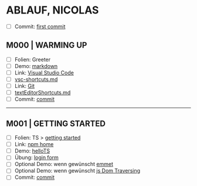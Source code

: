 # ABLAUF, NICOLAS

- [ ] Commit: [first commit]()

## M000 | WARMING UP

- [ ] Folien: Greeter
- [ ] Demo: [markdown](markdown.md)
- [ ] Link: [Visual Studio Code](https://code.visualstudio.com/)
- [ ] [vsc-shortcuts.md](shortcuts/shortcuts-vscode.md)
- [ ] Link: [Git](https://git-scm.com)
- [ ] [textEditorShortcuts.md](SHORTCUTS/SHORTCUTS-EDITOR.md)
- [ ] Commit: [commit]()

---

## M001 | GETTING STARTED

- [ ] Folien: TS > [getting started](slides/typescript.md#getting-started)
- [ ] Link: [npm home](https://www.npmjs.com/)
- [ ] Demo: [helloTS](getting-started/hellots.ts)
- [ ] Übung: [login form](getting-started/login.ts)
- [ ] Optional Demo: wenn gewünscht [emmet]()
- [ ] Optional Demo: wenn gewünscht [js Dom Traversing]()
- [ ] Commit: [commit]()

<!--

---

## MXXX | TYPES

- [ ] Theorie: [types](slides/typescript.md#types)
- [ ] Demo: [primitives](types/primitives.ts)
- [ ] Übung: [Taschenrechner](types/rechner.ts)
- [ ] Demo: [any vs. unknown, assertion](types/anyversusunknown.ts)
- [ ] Commit: [commit]()

---

## MXXX | FUNCTIONS

- [ ] Theorie: [functions](slides/typescript.md#functions)
- [ ] return type
- [ ] function type
- [ ] generic function
- [ ] Demo: [functions](functions/functions.ts)
- [ ] Übung: [fetch-todos](functions/fetch-todos.ts)
- [ ] Commit: [commit]()

---

## MXXX | DATA STRUCTURES

- [ ] Demo: [arrays](structures/arrays.ts)
- [ ] Demo: [tuples](structures/tuples.ts)
- [ ] Übung: [arrays](structures/ue-array-iteration.ts)
- [ ] Demo: [objects](structures/objects.ts)
- [ ] Commit: [commit]()
- [ ] Optional Map & Set?

---

## MXXX | CUSTOM PRIMITIVES

- [ ] Theorie & Demo: [union](types/unions.ts)
- [ ] Theorie & Demo: [literal type](types/literaltypes.ts)
- [ ] Theorie & Demo: [enum](types/enums.ts)
- [ ] Übung: [Pizzabestellung](types/ue-pizza.ts)
- [ ] Commit: [commit]()

---

## MXXX | AMBIENTS (NAMESPASES / MODULES)

- [ ] Theorie:
- [ ] Demo: [namespaces](ambients/namespaces.ts)
- [ ] Commit: [commit]()

## MXXX | DECLARATION FILES

- [ ] Link: <https://definitelytyped.org/>
- [ ] Demo: [declare](declarations/declarations.ts)

---

## MXXX | CLASSES & INTERFACES

- [ ] Theorie:
- [ ] Demo:
- [ ] [interfaces]()
- [ ] Commit: [commit]()

---

## MXXX | DECORATORS

- [ ] Theorie:
- [ ] Demo:
- [ ] [commit]()

---

## MXXX | promise?

- [ ] Theorie:
- [ ] Demo:
- [ ] [commit]()

---

## MXXX | service worker?

- [ ] Theorie:
- [ ] Demo:
- [ ] [commit]()

---

## MXXX | TYPE NARROWING & TYPE GUARDS ##

- [ ] Theorie:
- [ ] Demo:
- [ ] [commit]()

-->


